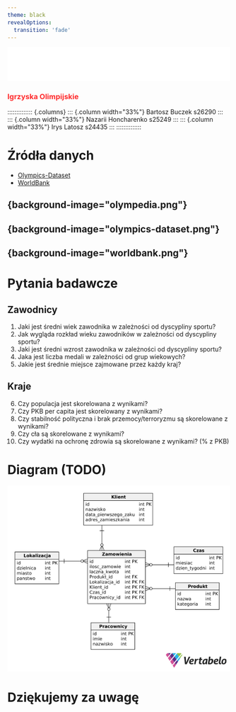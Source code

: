 ```yaml
---
theme: black
revealOptions:
  transition: 'fade'
---
```


![](pjatk.png)
<h3 style="color: #ff2c2d;">Igrzyska Olimpijskie</h3>

:::::::::::::: {.columns}
::: {.column width="33%"}
Bartosz Buczek
s26290
:::
::: {.column width="33%"}
Nazarii Honcharenko
s25249
:::
::: {.column width="33%"}
Irys Latosz
s24435
:::
::::::::::::::


# Źródła danych
- [Olympics-Dataset](https://github.com/KeithGalli/Olympics-Dataset)
- [WorldBank](https://databank.worldbank.org/source/world-development-indicators)

## {background-image="olympedia.png"}

## {background-image="olympics-dataset.png"}

## {background-image="worldbank.png"}


# Pytania badawcze

## Zawodnicy

1. Jaki jest średni wiek zawodnika w zależności od dyscypliny sportu?
2. Jak wygląda rozkład wieku zawodników w zależności od dyscypliny sportu?
3. Jaki jest średni wzrost zawodnika w zależności od dyscypliny sportu?
4. Jaka jest liczba medali w zależności od grup wiekowych?
5. Jakie jest średnie miejsce zajmowane przez każdy kraj?

## Kraje

6. Czy populacja jest skorelowana z wynikami?
7. Czy PKB per capita jest skorelowany z wynikami?
8. Czy stabilność polityczna i brak przemocy/terroryzmu są skorelowane z wynikami?
9. Czy cła są skorelowane z wynikami?
10. Czy wydatki na ochronę zdrowia są skorelowane z wynikami? (% z PKB)


# Diagram (TODO)
![](diagram.png)


# Dziękujemy za uwagę
